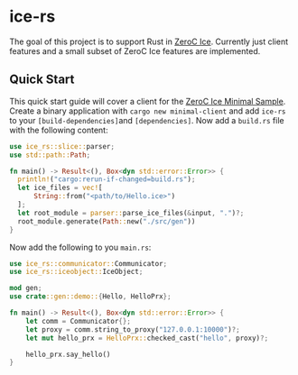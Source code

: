 # ice-rs #

The goal of this project is to support Rust in [ZeroC Ice](https://github.com/zeroc-ice/ice). Currently just client features and a small subset of ZeroC Ice features are implemented. 

## Quick Start ##
This quick start guide will cover a client for the [ZeroC Ice Minimal Sample](https://github.com/zeroc-ice/ice-demos/tree/3.7/python/Ice/minimal). Create a binary application with `cargo new minimal-client` and add `ice-rs` to your `[build-dependencies]`and `[dependencies]`. Now add a `build.rs` file with the following content:

```Rust
use ice_rs::slice::parser;
use std::path::Path;

fn main() -> Result<(), Box<dyn std::error::Error>> {
  println!("cargo:rerun-if-changed=build.rs");
  let ice_files = vec![
      String::from("<path/to/Hello.ice>")
  ];
  let root_module = parser::parse_ice_files(&input, ".")?;
  root_module.generate(Path::new("./src/gen"))
}
```

Now add the following to you `main.rs`:
```Rust
use ice_rs::communicator::Communicator;
use ice_rs::iceobject::IceObject;

mod gen;
use crate::gen::demo::{Hello, HelloPrx};

fn main() -> Result<(), Box<dyn std::error::Error>> {
    let comm = Communicator{};
    let proxy = comm.string_to_proxy("127.0.0.1:10000")?;
    let mut hello_prx = HelloPrx::checked_cast("hello", proxy)?;

    hello_prx.say_hello()
}
```